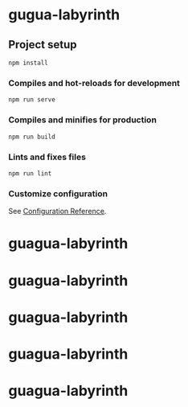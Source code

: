 # gugua-labyrinth

## Project setup
```
npm install
```

### Compiles and hot-reloads for development
```
npm run serve
```

### Compiles and minifies for production
```
npm run build
```

### Lints and fixes files
```
npm run lint
```

### Customize configuration
See [Configuration Reference](https://cli.vuejs.org/config/).
# guagua-labyrinth
# guagua-labyrinth
# guagua-labyrinth
# guagua-labyrinth
# guagua-labyrinth
